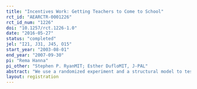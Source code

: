 ```yaml
---
title: "Incentives Work: Getting Teachers to Come to School"
rct_id: "AEARCTR-0001226"
rct_id_num: "1226"
doi: "10.1257/rct.1226-1.0"
date: "2016-05-27"
status: "completed"
jel: "I21, J31, J45, O15"
start_year: "2003-08-01"
end_year: "2007-09-30"
pi: "Rema Hanna"
pi_other: "Stephen P. RyanMIT; Esther DufloMIT, J-PAL"
abstract: "We use a randomized experiment and a structural model to test whether monitoring and financial incentives can reduce teacher absence and increase learning in India. In treatment schools, teachers’ attendance was monitored daily using cameras, and their salaries were made a nonlinear function of attendance. Teacher absenteeism in the treatment group fell by 21 percentage points relative to the control group, and the children’s test scores increased by 0.17 standard deviations. We estimate a structural dynamic labor supply model and find that teachers respond strongly to financial incentives. Our model is used to compute cost-minimizing compensation policies."
layout: registration
---
```


